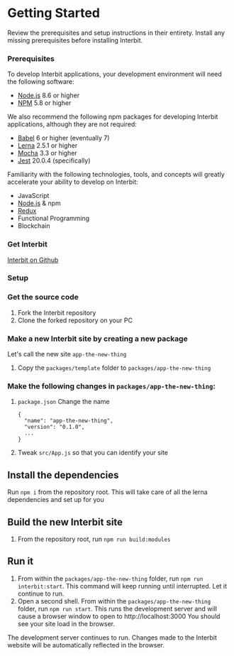 # Getting Started

Review the prerequisites and setup instructions in their entirety. Install any missing prerequisites before installing Interbit.

### Prerequisites

To develop Interbit applications, your development environment will need the following software:

* <a href="https://nodejs.org" target="_blank">Node.js</a> 8.6 or higher
* <a href="https://nodejs.org" target="_blank">NPM</a> 5.8 or higher

We also recommend the following npm packages for developing Interbit applications, although they are not required:

* <a href="https://babeljs.io" target="_blank">Babel</a> 6 or higher  (eventually 7)
* <a href="https://lernajs.io/" target="_blank">Lerna</a> 2.5.1 or higher
* <a href="https://mochajs.org/" target="_blank">Mocha</a> 3.3 or higher
* <a href="https://facebook.github.io/jest/" target="_blank">Jest</a> 20.0.4 (specifically)

Familiarity with the following technologies, tools, and concepts will greatly accelerate your ability to develop on Interbit:

* JavaScript
* <a href="https://nodejs.org" target="_blank">Node.js</a> & npm
* <a href="https://redux.js.org" target="_blank">Redux</a>
* Functional Programming
* Blockchain

<div class="hidden-on-print">
	<h3 id="download">Get Interbit</h3>
	<a class="download-btn" href="https://github.com/interbit/interbit" target="_blank">Interbit on Github</a>
</div>

### Setup

### Get the source code
1. Fork the Interbit repository
1. Clone the forked repository on your PC

### Make a new Interbit site by creating a new package
Let's call the new site `app-the-new-thing`

1. Copy the `packages/template` folder to `packages/app-the-new-thing`

### Make the following changes in `packages/app-the-new-thing`:

1. `package.json` Change the name
   ```
   {
     "name": "app-the-new-thing",
     "version": "0.1.0",
     ...
   }
   ```

1. Tweak `src/App.js` so that you can identify your site

## Install the dependencies
Run `npm i` from the repository root.  This will take care of all the lerna dependencies and set up for you

## Build the new Interbit site
1. From the repository root, run `npm run build:modules`

## Run it
1. From within the `packages/app-the-new-thing` folder, run `npm run interbit:start`.  This command will keep running until interrupted.  Let it continue to run.
1. Open a second shell.  From within the `packages/app-the-new-thing` folder, run `npm run start`.  This runs the development server and will cause a browser window to open to http://localhost:3000 You should see your site load in the browser.

The development server continues to run.  Changes made to the Interbit website will be automatically reflected in the browser.

